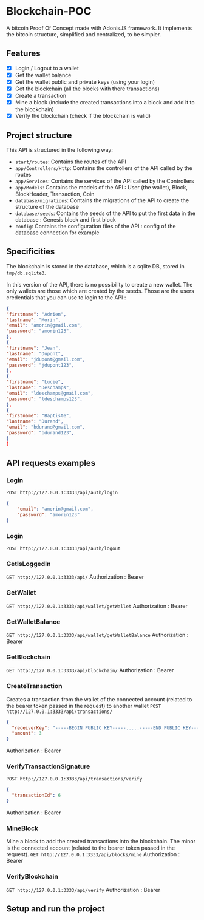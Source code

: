 # Blockchain-POC
A bitcoin Proof Of Concept made with AdonisJS framework. It implements the bitcoin structure, simplified and centralized, to be simpler.

## Features
- [x] Login / Logout to a wallet
- [x] Get the wallet balance
- [x] Get the wallet public and private keys (using your login)
- [x] Get the blockchain (all the blocks with there transactions)
- [x] Create a transaction
- [x] Mine a block (include the created transactions into a block and add it to the blockchain)
- [x] Verify the blockchain (check if the blockchain is valid)

## Project structure
This API is structured in the following way: 
- `start/routes`: Contains the routes of the API
- `app/Controllers/Http`: Contains the controllers of the API called by the routes
- `app/Services`: Contains the services of the API called by the Controllers
- `app/Models`: Contains the models of the API : User (the wallet), Block, BlockHeader, Transaction, Coin
- `database/migrations`: Contains the migrations of the API to create the structure of the database
- `database/seeds`: Contains the seeds of the API to put the first data in the database : Genesis block and first block
- `config`: Contains the configuration files of the API : config of the database connection for example

## Specificities
The blockchain is stored in the database, which is a sqlite DB, stored in `tmp/db.sqlite3`.

In this version of the API, there is no possibility to create a new wallet. The only wallets are those which are created by the seeds.
Those are the users credentials that you can use to login to the API :
```json
{
"firstname": "Adrien",
"lastname": "Morin",
"email": "amorin@gmail.com",
"password": "amorin123",
},
{
"firstname": "Jean",
"lastname": "Dupont",
"email": "jdupont@gmail.com",
"password": "jdupont123",
},
{
"firstname": "Lucie",
"lastname": "Deschamps",
"email": "ldeschamps@gmail.com",
"password": "ldeschamps123",
},
{
"firstname": "Baptiste",
"lastname": "Durand",
"email": "bdurand@gmail.com",
"password": "bdurand123",
}
]
```

## API requests examples

### Login
`POST http://127.0.0.1:3333/api/auth/login`
```json
{
    "email": "amorin@gmail.com",
    "password": "amorin123"
}
```

### Login
`POST http://127.0.0.1:3333/api/auth/logout`

### GetIsLoggedIn
`GET http://127.0.0.1:3333/api/`
Authorization : Bearer <token>

### GetWallet
`GET http://127.0.0.1:3333/api/wallet/getWallet`
Authorization : Bearer <token>

### GetWalletBalance
`GET http://127.0.0.1:3333/api/wallet/getWalletBalance`
Authorization : Bearer <token>

### GetBlockchain
`GET http://127.0.0.1:3333/api/blockchain/`
Authorization : Bearer <token>

### CreateTransaction
Creates a transaction from the wallet of the connected account (related to the bearer token passed in the request) to another wallet
`POST http://127.0.0.1:3333/api/transactions/`
```json
{
  "receiverKey": "-----BEGIN PUBLIC KEY-----.....-----END PUBLIC KEY-----\n",
  "amount": 3
}
```
Authorization : Bearer <token>

### VerifyTransactionSignature
`POST http://127.0.0.1:3333/api/transactions/verify`
```json
{
  "transactionId": 6
}
```
Authorization : Bearer <token>

### MineBlock
Mine a block to add the created transactions into the blockchain. The minor is the connected account (related to the bearer token passed in the request).
`GET http://127.0.0.1:3333/api/blocks/mine`
Authorization : Bearer <token>

### VerifyBlockchain
`GET http://127.0.0.1:3333/api/verify`
Authorization : Bearer <token>

## Setup and run the project
